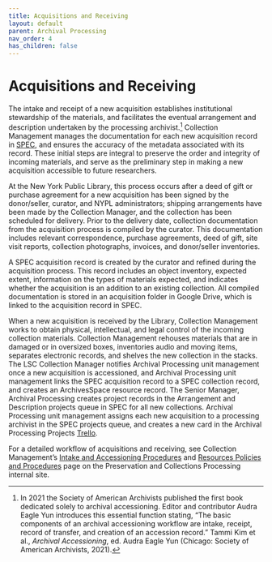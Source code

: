 ```yaml
---
title: Acquisitions and Receiving
layout: default
parent: Archival Processing
nav_order: 4
has_children: false
---
```

# Acquisitions and Receiving
The intake and receipt of a new acquisition establishes institutional stewardship of the materials, and facilitates the eventual arrangement and description undertaken by the processing archivist.[^1] Collection Management manages the documentation for each new acquisition record in [SPEC](https://nypl.github.io/pres-docs/spec/spec.html), and ensures the accuracy of the metadata associated with its record. These initial steps are integral to preserve the order and integrity of incoming materials, and serve as the preliminary step in making a new acquisition accessible to future researchers.

At the New York Public Library, this process occurs after a deed of gift or purchase agreement for a new acquisition has been signed by the donor/seller, curator, and NYPL administrators; shipping arrangements have been made by the Collection Manager, and the collection has been scheduled for delivery. Prior to the delivery date, collection documentation from the acquisition process is compiled by the curator. This documentation includes relevant correspondence, purchase agreements, deed of gift, site visit reports, collection photographs, invoices, and donor/seller inventories.

A SPEC acquisition record is created by the curator and refined during the acquisition process. This record includes an object inventory, expected extent, information on the types of materials expected, and indicates whether the acquisition is an addition to an existing collection. All compiled documentation is stored in an acquisition folder in Google Drive, which is linked to the acquisition record in SPEC.

When a new acquisition is received by the Library, Collection Management works to obtain physical, intellectual, and legal control of the incoming collection materials. Collection Management rehouses materials that are in damaged or in oversized boxes, inventories audio and moving items, separates electronic records, and shelves the new collection in the stacks. The LSC Collection Manager notifies Archival Processing unit management once a new acquisition is accessioned, and Archival Processing unit management links the SPEC acquisition record to a SPEC collection record, and creates an ArchivesSpace resource record. The Senior Manager, Archival Processing creates project records in the Arrangement and Description projects queue in SPEC for all new collections. Archival Processing unit management assigns each new acquisition to a processing archivist in the SPEC projects queue, and creates a new card in the Archival Processing Projects [Trello](https://trello.com/b/9kziJyKg/archival-processing-projects).

For a detailed workflow of acquisitions and receiving, see Collection Management’s [Intake and Accessioning Procedures](https://docs.google.com/document/u/0/d/1Ig6HPWLEzDB7zBWARD_t7c3GXOZxJ3_St6Roreab30g/edit) and [Resources Policies and Procedures](https://sites.google.com/nypl.org/specialcollections/collection-management/resources/policies-procedures) page on the Preservation and Collections Processing internal site.

[^1]: In 2021 the Society of American Archivists published the first book dedicated solely to archival accessioning. Editor and contributor Audra Eagle Yun introduces this essential function stating, “The basic components of an archival accessioning workflow are intake, receipt, record of transfer, and creation of an accession record.” Tammi Kim et al., _Archival Accessioning_, ed. Audra Eagle Yun (Chicago: Society of American Archivists, 2021).